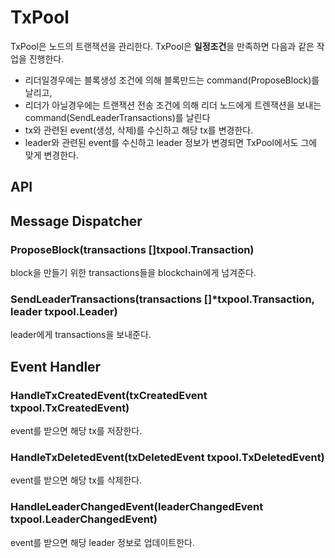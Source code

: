 # TxPool

TxPool은 노드의 트랜잭션을 관리한다. TxPool은 **일정조건**을 만족하면 다음과 같은 작업을 진행한다.

- 리더일경우에는 블록생성 조건에 의해 블록만드는 command(ProposeBlock)를 날리고,
- 리더가 아닐경우에는 트랜잭션 전송 조건에 의해 리더 노드에게 트렌잭션을 보내는 command(SendLeaderTransactions)를 날린다
- tx와 관련된 event(생성, 삭제)를 수신하고 해당 tx를 변경한다.
- leader와 관련된 event를 수신하고 leader 정보가 변경되면 TxPool에서도 그에 맞게 변경한다.

## API
## Message Dispatcher
### ProposeBlock(transactions []txpool.Transaction)
block을 만들기 위한 transactions들을 blockchain에게 넘겨준다.
### SendLeaderTransactions(transactions []*txpool.Transaction, leader txpool.Leader)
leader에게 transactions을 보내준다.

## Event Handler

### HandleTxCreatedEvent(txCreatedEvent txpool.TxCreatedEvent)
event를 받으면 해당 tx를 저장한다.

### HandleTxDeletedEvent(txDeletedEvent txpool.TxDeletedEvent)
event를 받으면 해당 tx를 삭제한다.

### HandleLeaderChangedEvent(leaderChangedEvent txpool.LeaderChangedEvent)
event를 받으면 해당 leader 정보로 업데이트한다.
